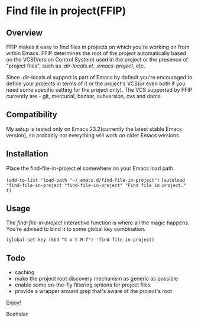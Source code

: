 Find file in project(FFIP)
==========

Overview
----------

FFIP makes it easy to find files in projects on which you're working on from
within Emacs. FFIP determines the root of the project automatically based on
the VCS(Version Control System) used in the project or the presence of 
"project files", such as *.dir-locals.el*, *.emacs-project*, etc.

Since .dir-locals.el support is part of Emacs by default you're
encouraged to define your projects in terms of it or the project's
VCS(or even both if you need some specific setting for the project
only). The VCS supported by FFIP currently are - git, mercurial,
bazaar, subversion, cvs and darcs.

Compatibility
----------

My setup is tested only on Emacs 23.2(currently the latest stable
Emacs version), so probably not everything will work on older Emacs
versions.

Installation
----------
Place the find-file-in-project.el somewhere on your Emacs load path.

`(add-to-list 'load-path "~/.emacs.d/find-file-in-project")`
`(autoload 'find-file-in-project "find-file-in-project"
  "Find file in project." t)`


Usage
----------

The *find-file-in-project* interactive function is where all the magic happens.
You're advised to bind it to some global key combination.

`(global-set-key (kbd "C-x C-M-f") 'find-file-in-project)`

Todo
----------
- caching
- make the project root discovery mechanism as generic as possible
- enable some on-the-fly filtering options for project files
- provide a wrapper around grep that's aware of the project's root

Enjoy!

Bozhidar

